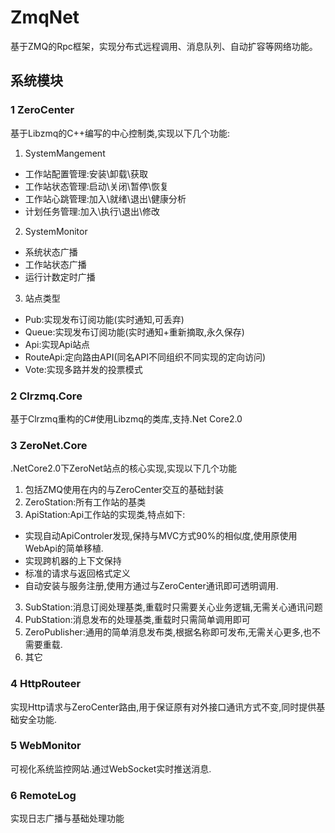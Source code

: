 # ZmqNet
基于ZMQ的Rpc框架，实现分布式远程调用、消息队列、自动扩容等网络功能。

## 系统模块
### 1 ZeroCenter
基于Libzmq的C++编写的中心控制类,实现以下几个功能:
1. SystemMangement
- 工作站配置管理:安装\卸载\获取
- 工作站状态管理:启动\关闭\暂停\恢复
- 工作站心跳管理:加入\就绪\退出\健康分析
- 计划任务管理:加入\执行\退出\修改
2. SystemMonitor
- 系统状态广播
- 工作站状态广播
- 运行计数定时广播
3. 站点类型
- Pub:实现发布订阅功能(实时通知,可丢弃)
- Queue:实现发布订阅功能(实时通知+重新摘取,永久保存)
- Api:实现Api站点
- RouteApi:定向路由API(同名API不同组织不同实现的定向访问)
- Vote:实现多路并发的投票模式
 
### 2 Clrzmq.Core

基于Clrzmq重构的C#使用Libzmq的类库,支持.Net Core2.0

### 3 ZeroNet.Core
.NetCore2.0下ZeroNet站点的核心实现,实现以下几个功能
1. 包括ZMQ使用在内的与ZeroCenter交互的基础封装
2. ZeroStation:所有工作站的基类
3. ApiStation:Api工作站的实现类,特点如下:
- 实现自动ApiControler发现,保持与MVC方式90%的相似度,使用原使用WebApi的简单移植.
- 实现跨机器的上下文保持
- 标准的请求与返回格式定义
- 自动安装与服务注册,使用方通过与ZeroCenter通讯即可透明调用.
3. SubStation:消息订阅处理基类,重载时只需要关心业务逻辑,无需关心通讯问题
4. PubStation:消息发布的处理基类,重载时只需简单调用即可
5. ZeroPublisher:通用的简单消息发布类,根据名称即可发布,无需关心更多,也不需要重载.
6. 其它


### 4 HttpRouteer
实现Http请求与ZeroCenter路由,用于保证原有对外接口通讯方式不变,同时提供基础安全功能.

### 5 WebMonitor
可视化系统监控网站.通过WebSocket实时推送消息.

### 6 RemoteLog
实现日志广播与基础处理功能

